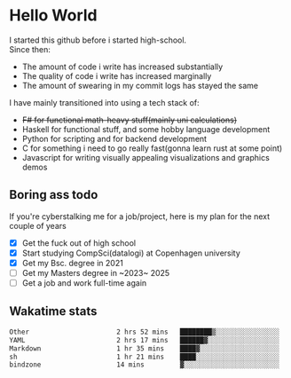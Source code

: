 # Hello World

I started this github before i started high-school.  
Since then:
- The amount of code i write has increased substantially
- The quality of code i write has increased marginally
- The amount of swearing in my commit logs has stayed the same

I have mainly transitioned into using a tech stack of:
- ~~F# for functional math-heavy stuff(mainly uni calculations)~~
- Haskell for functional stuff, and some hobby language development
- Python for scripting and for backend development
- C for something i need to go really fast(gonna learn rust at some point)
- Javascript for writing visually appealing visualizations and graphics demos

## Boring ass todo
If you're cyberstalking me for a job/project, here is my plan for the next couple of years
- [x] Get the fuck out of high school
- [x] Start studying CompSci(datalogi) at Copenhagen university
- [x] Get my Bsc. degree in 2021
- [ ] Get my Masters degree in ~2023~ 2025
- [ ] Get a job and work full-time again

## Wakatime stats
<!--START_SECTION:waka-->

```txt
Other                      2 hrs 52 mins   ████████▒░░░░░░░░░░░░░░░░   33.54 %
YAML                       2 hrs 17 mins   ██████▓░░░░░░░░░░░░░░░░░░   26.87 %
Markdown                   1 hr 35 mins    ████▓░░░░░░░░░░░░░░░░░░░░   18.67 %
sh                         1 hr 21 mins    ████░░░░░░░░░░░░░░░░░░░░░   15.97 %
bindzone                   14 mins         ▓░░░░░░░░░░░░░░░░░░░░░░░░   02.89 %
```

<!--END_SECTION:waka-->
